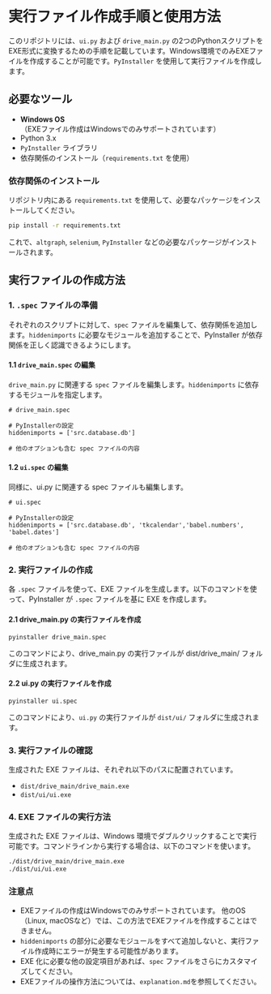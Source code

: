 # 実行ファイル作成手順と使用方法

このリポジトリには、`ui.py` および `drive_main.py` の2つのPythonスクリプトをEXE形式に変換するための手順を記載しています。Windows環境でのみEXEファイルを作成することが可能です。`PyInstaller` を使用して実行ファイルを作成します。

## 必要なツール
- **Windows OS**（EXEファイル作成はWindowsでのみサポートされています）
- Python 3.x
- `PyInstaller` ライブラリ
- 依存関係のインストール（`requirements.txt` を使用）

### 依存関係のインストール
リポジトリ内にある `requirements.txt` を使用して、必要なパッケージをインストールしてください。

```bash
pip install -r requirements.txt
```

これで、`altgraph`, `selenium`, `PyInstaller` などの必要なパッケージがインストールされます。

## 実行ファイルの作成方法

### 1. `.spec` ファイルの準備
それぞれのスクリプトに対して、`spec` ファイルを編集して、依存関係を追加します。`hiddenimports` に必要なモジュールを追加することで、PyInstaller が依存関係を正しく認識できるようにします。

#### 1.1 `drive_main.spec` の編集
`drive_main.py` に関連する `spec` ファイルを編集します。`hiddenimports` に依存するモジュールを指定します。

```
# drive_main.spec

# PyInstallerの設定
hiddenimports = ['src.database.db']

# 他のオプションも含む spec ファイルの内容
```

#### 1.2 `ui.spec` の編集
同様に、ui.py に関連する spec ファイルも編集します。

```
# ui.spec

# PyInstallerの設定
hiddenimports = ['src.database.db', 'tkcalendar','babel.numbers', 'babel.dates']

# 他のオプションも含む spec ファイルの内容
```
### 2. 実行ファイルの作成
各 `.spec` ファイルを使って、EXE ファイルを生成します。以下のコマンドを使って、PyInstaller が `.spec` ファイルを基に EXE を作成します。

#### 2.1 drive_main.py の実行ファイルを作成
```
pyinstaller drive_main.spec
```
このコマンドにより、drive_main.py の実行ファイルが dist/drive_main/ フォルダに生成されます。

#### 2.2 ui.py の実行ファイルを作成
```
pyinstaller ui.spec
```
このコマンドにより、`ui.py` の実行ファイルが `dist/ui/` フォルダに生成されます。

### 3. 実行ファイルの確認
生成された EXE ファイルは、それぞれ以下のパスに配置されています。

- `dist/drive_main/drive_main.exe`
- `dist/ui/ui.exe`

### 4. EXE ファイルの実行方法
生成された EXE ファイルは、Windows 環境でダブルクリックすることで実行可能です。コマンドラインから実行する場合は、以下のコマンドを使います。

```bash
./dist/drive_main/drive_main.exe
./dist/ui/ui.exe
```
### 注意点
- EXEファイルの作成はWindowsでのみサポートされています。 他のOS（Linux, macOSなど）では、この方法でEXEファイルを作成することはできません。
- `hiddenimports` の部分に必要なモジュールをすべて追加しないと、実行ファイル作成時にエラーが発生する可能性があります。
- EXE 化に必要な他の設定項目があれば、`spec` ファイルをさらにカスタマイズしてください。
- EXEファイルの操作方法については、`explanation.md`を参照してください。